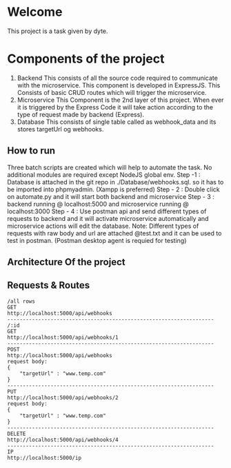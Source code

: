 ﻿# Welcome

This project is a task given by dyte.


# Components of the project
1. Backend
This consists of all the source code required to communicate with the microservice. This component is developed in ExpressJS. This Consists of basic CRUD routes which will trigger the microservice.
2. Microservice
This Component is the 2nd layer of this project. When ever it is triggered by the Express Code it will take action according to the type of request made by backend (Express).
3. Database
This consists of single table called as webhook_data and its stores targetUrl og webhooks.

## How to run
Three batch scripts are created which will help to automate the task. No additional modules are required except NodeJS global env. 
Step -1 : Database is attached in the git repo in ./Database/webhooks.sql. so it has to be imported into phpmyadmin. (Xampp is preferred)
Step - 2 : Double click on automate.py and it will start both backend and microservice
Step - 3 : backend running @ localhost:5000 and microservice running @ localhost:3000
Step - 4 : Use postman api and send different types of requests to backend and it will activate microservice automatically and microservice actions will edit the database. 
	Note: Different types of requests with raw body and url are attached @test.txt and it can be used to test in postman. (Postman desktop agent is requied for testing)

## Architecture Of the project


## Requests & Routes

    /all rows
    GET
    http://localhost:5000/api/webhooks
    -------------------------------------------------------------------
    /:id
    GET
    http://localhost:5000/api/webhooks/1
    -------------------------------------------------------------------
    POST
    http://localhost:5000/api/webhooks
    request body:
    {
        "targetUrl" : "www.temp.com"
    }
    -------------------------------------------------------------------
    PUT
    http://localhost:5000/api/webhooks/2
    request body:
    {
        "targetUrl" : "www.temp.com"
    }
    -------------------------------------------------------------------
    DELETE
    http://localhost:5000/api/webhooks/4
    -------------------------------------------------------------------
    IP
    http://localhost:5000/ip

